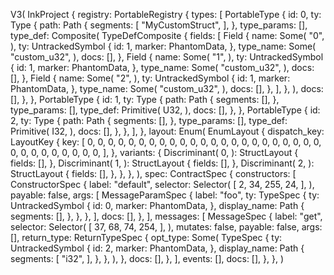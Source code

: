 V3(
    InkProject {
        registry: PortableRegistry {
            types: [
                PortableType {
                    id: 0,
                    ty: Type {
                        path: Path {
                            segments: [
                                "MyCustomStruct",
                            ],
                        },
                        type_params: [],
                        type_def: Composite(
                            TypeDefComposite {
                                fields: [
                                    Field {
                                        name: Some(
                                            "0",
                                        ),
                                        ty: UntrackedSymbol {
                                            id: 1,
                                            marker: PhantomData,
                                        },
                                        type_name: Some(
                                            "custom_u32",
                                        ),
                                        docs: [],
                                    },
                                    Field {
                                        name: Some(
                                            "1",
                                        ),
                                        ty: UntrackedSymbol {
                                            id: 1,
                                            marker: PhantomData,
                                        },
                                        type_name: Some(
                                            "custom_u32",
                                        ),
                                        docs: [],
                                    },
                                    Field {
                                        name: Some(
                                            "2",
                                        ),
                                        ty: UntrackedSymbol {
                                            id: 1,
                                            marker: PhantomData,
                                        },
                                        type_name: Some(
                                            "custom_u32",
                                        ),
                                        docs: [],
                                    },
                                ],
                            },
                        ),
                        docs: [],
                    },
                },
                PortableType {
                    id: 1,
                    ty: Type {
                        path: Path {
                            segments: [],
                        },
                        type_params: [],
                        type_def: Primitive(
                            U32,
                        ),
                        docs: [],
                    },
                },
                PortableType {
                    id: 2,
                    ty: Type {
                        path: Path {
                            segments: [],
                        },
                        type_params: [],
                        type_def: Primitive(
                            I32,
                        ),
                        docs: [],
                    },
                },
            ],
        },
        layout: Enum(
            EnumLayout {
                dispatch_key: LayoutKey {
                    key: [
                        0,
                        0,
                        0,
                        0,
                        0,
                        0,
                        0,
                        0,
                        0,
                        0,
                        0,
                        0,
                        0,
                        0,
                        0,
                        0,
                        0,
                        0,
                        0,
                        0,
                        0,
                        0,
                        0,
                        0,
                        0,
                        0,
                        0,
                        0,
                        0,
                        0,
                        0,
                        0,
                    ],
                },
                variants: {
                    Discriminant(
                        0,
                    ): StructLayout {
                        fields: [],
                    },
                    Discriminant(
                        1,
                    ): StructLayout {
                        fields: [],
                    },
                    Discriminant(
                        2,
                    ): StructLayout {
                        fields: [],
                    },
                },
            },
        ),
        spec: ContractSpec {
            constructors: [
                ConstructorSpec {
                    label: "default",
                    selector: Selector(
                        [
                            2,
                            34,
                            255,
                            24,
                        ],
                    ),
                    payable: false,
                    args: [
                        MessageParamSpec {
                            label: "foo",
                            ty: TypeSpec {
                                ty: UntrackedSymbol {
                                    id: 0,
                                    marker: PhantomData,
                                },
                                display_name: Path {
                                    segments: [],
                                },
                            },
                        },
                    ],
                    docs: [],
                },
            ],
            messages: [
                MessageSpec {
                    label: "get",
                    selector: Selector(
                        [
                            37,
                            68,
                            74,
                            254,
                        ],
                    ),
                    mutates: false,
                    payable: false,
                    args: [],
                    return_type: ReturnTypeSpec {
                        opt_type: Some(
                            TypeSpec {
                                ty: UntrackedSymbol {
                                    id: 2,
                                    marker: PhantomData,
                                },
                                display_name: Path {
                                    segments: [
                                        "i32",
                                    ],
                                },
                            },
                        ),
                    },
                    docs: [],
                },
            ],
            events: [],
            docs: [],
        },
    },
)
